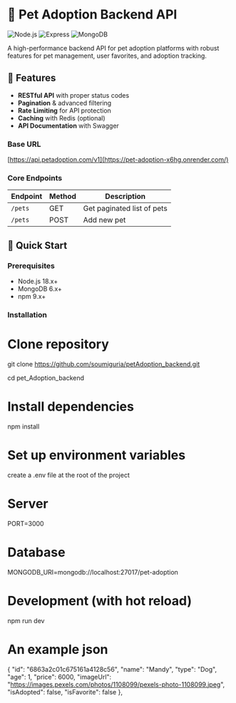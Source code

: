 # 🐾 Pet Adoption Backend API

![Node.js](https://img.shields.io/badge/Node.js-18.x-green)
![Express](https://img.shields.io/badge/Express-4.x-blue)
![MongoDB](https://img.shields.io/badge/MongoDB-6.x-green)

A high-performance backend API for pet adoption platforms with robust features for pet management, user favorites, and adoption tracking.

## 🌟 Features

- **RESTful API** with proper status codes
- **Pagination** & advanced filtering
- **Rate Limiting** for API protection
- **Caching** with Redis (optional)
- **API Documentation** with Swagger


### Base URL
[https://api.petadoption.com/v1](https://pet-adoption-x6hg.onrender.com/)


### Core Endpoints

| Endpoint                | Method | Description                          |
|-------------------------|--------|--------------------------------------|
| `/pets`                 | GET    | Get paginated list of pets           |
| `/pets`                 | POST   | Add new pet                          |

## 🚀 Quick Start

### Prerequisites
- Node.js 18.x+
- MongoDB 6.x+ 
- npm 9.x+

### Installation
# Clone repository
git clone https://github.com/soumiguria/petAdoption_backend.git

cd pet_Adoption_backend

# Install dependencies
npm install

# Set up environment variables
create a .env file at the root of the project

# Server
PORT=3000

# Database
MONGODB_URI=mongodb://localhost:27017/pet-adoption

# Development (with hot reload)
npm run dev


# An example json
{
"id": "6863a2c01c675161a4128c56",
"name": "Mandy",
"type": "Dog",
"age": 1,
"price": 6000,
"imageUrl": "https://images.pexels.com/photos/1108099/pexels-photo-1108099.jpeg",
"isAdopted": false,
"isFavorite": false
},
